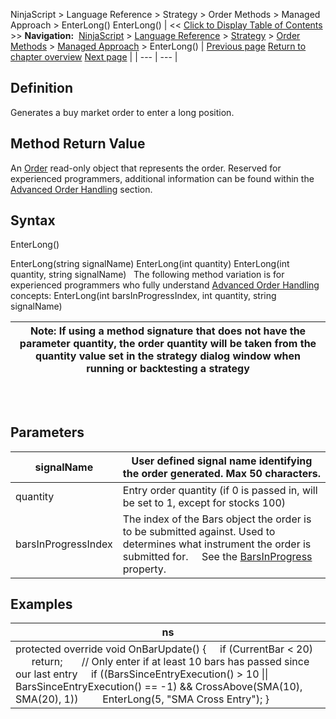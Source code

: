 ﻿
NinjaScript \> Language Reference \> Strategy \> Order Methods \> Managed Approach \> EnterLong()
EnterLong()
| \<\< [Click to Display Table of Contents](enterlong.md) \>\> **Navigation:**     [NinjaScript](ninjascript.md) \> [Language Reference](language_reference_wip.md) \> [Strategy](strategy.md) \> [Order Methods](order_methods.md) \> [Managed Approach](managed_approach.md) \> EnterLong() | [Previous page](managed_changeorder.md) [Return to chapter overview](managed_approach.md) [Next page](enterlonglimit.md) |
| --- | --- |
## Definition
Generates a buy market order to enter a long position.
 
## Method Return Value
An [Order](order.md) read\-only object that represents the order. Reserved for experienced programmers, additional information can be found within the [Advanced Order Handling](advanced_order_handling.md) section.
## 
## Syntax
EnterLong()   

EnterLong(string signalName)
EnterLong(int quantity)
EnterLong(int quantity, string signalName)
 
The following method variation is for experienced programmers who fully understand [Advanced Order Handling](advanced_order_handling.md) concepts:
EnterLong(int barsInProgressIndex, int quantity, string signalName)

| Note: If using a method signature that does not have the parameter quantity, the order quantity will be taken from the quantity value set in the strategy dialog window when running or backtesting a strategy |
| --- |
## 
 
## Parameters
| signalName | User defined signal name identifying the order generated. Max 50 characters. |
| --- | --- |
| quantity | Entry order quantity (if 0 is passed in, will be set to 1, except for stocks 100\) |
| barsInProgressIndex | The index of the Bars object the order is to be submitted against. Used to determines what instrument the order is submitted for.      See the [BarsInProgress](barsinprogress.md) property. |
## 
## 
## Examples
| ns |
| --- |
| protected override void OnBarUpdate() {      if (CurrentBar \< 20)          return;        // Only enter if at least 10 bars has passed since our last entry      if ((BarsSinceEntryExecution() \> 10 \|\| BarsSinceEntryExecution() \=\= \-1) \&\& CrossAbove(SMA(10), SMA(20), 1))          EnterLong(5, "SMA Cross Entry"); } |


